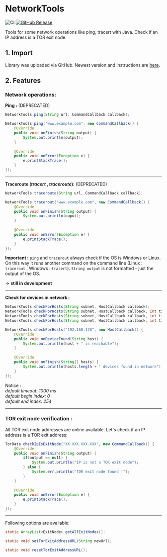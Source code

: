 # NetworkTools
![CI](https://github.com/alexsgi/network-tools/actions/workflows/maven.yml/badge.svg)
[![GitHub Release](https://img.shields.io/github/release/alexsgi/network-tools.svg?style=flat)]()

Tools for some network operations like ping, tracert with Java. Check if an IP address is a TOR exit node.

## 1. Import

Library was uploaded via GitHub. Newest version and instructions are [here](https://github.com/alexsgi/network-tools/packages/).

## 2. Features

###  Network operations:
 
 **Ping :** (DEPRECATED)
 ```java
NetworkTools.ping(String url, CommandCallback callback);
```
```java
NetworkTools.ping("www.example.com", new CommandCallback() {
    @Override 
    public void onFinish(String output) {
        System.out.println(output);
    }
    
    @Override 
    public void onError(Exception e) {
        e.printStackTrace();
    }  
});
```
---

**Traceroute (*tracert* , *traceroute*):** (DEPRECATED)
```java
NetworkTools.traceroute(String url, CommandCallback callback);
```
```java
NetworkTools.tracerout("www.example.com", new CommandCallback() {
    @Override 
    public void onFinish(String output) {
        System.out.println(ouput);
    }
    
    @Override 
    public void onError(Exception e) {
        e.printStackTrace();
    }  
});
```
**Important :** 
```ping```  and  ```tracerout``` always check if the OS is Windows or Linux. On this way it runs another command on the command line (Linux : ```tracerout``` ; Windows : ```tracert```). ```String output``` is not formatted - just the output of the OS.

→ **still in development**

---

**Check for devices in network :** 
```java
NetworkTools.checkForHosts(String subnet, HostCallback callback);
NetworkTools.checkForHosts(String subnet, HostCallback callback, int timeout);
NetworkTools.checkForHosts(String subnet, HostCallback callback, int timeout, int beginIndex);
NetworkTools.checkForHosts(String subnet, HostCallback callback, int timeout, int beginIndex, int endIndex);
```
```java
NetworkTools.checkForHosts("192.168.178", new HostCallback() {  
    @Override  
    public void onDeviceFound(String host) {  
        System.out.println(host + " is reachable");
    }  
  
    @Override  
    public void onFinish(String[] hosts) {  
	    System.out.println(hosts.length + " devices found in network");
    }  
});
```
Notice : </br>
*default timeout: 1000 ms </br>
default begin index: 0 </br>
default end index: 254*

---

### TOR exit node verification :

All TOR exit node addresses are online available. Let's check if an IP address is a TOR exit address:
```java
TorData.checkIpIsExitNode("XX.XXX.XXX.XXX", new CommandCallback() {
    @Override 
    public void onFinish(String output) {  
        if(output == null) {
            System.out.println("IP is not a TOR exit node");
        } else {
            System.err.println("TOR exit node found !");
        }
    }  
  
    @Override  
    public void onError(Exception e) {
        e.printStackTrace();
    }  
});
```
----

Following options are available:
```java
static ArrayList<ExitNode> getAllExitNodes();
```
```java
static void setTorExitAddressURL(String newUrl);
```
```java
static void resetTorExitAddressURL();
```
